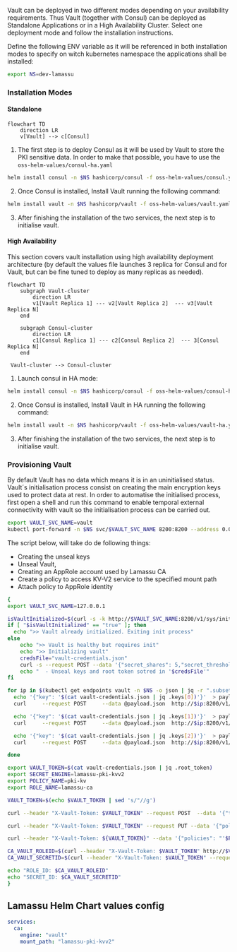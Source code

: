 Vault can be deployed in two different modes depending on your availability requirements. Thus Vault (together with Consul) can be deployed as Standalone Applications or in a High Availability Cluster. Select one deployment mode and follow the installation instructions.

Define the following ENV variable as it will be referenced in both installation modes to specify on witch kubernetes namespace the applications shall be installed:

```bash
export NS=dev-lamassu
```

### Installation Modes
#### Standalone

``` mermaid
flowchart TD
    direction LR
    v[Vault] --> c[Consul]
```

1. The first step is to deploy Consul as it will be used by Vault to store the PKI sensitive data. In order to make that possible, you have to use the `oss-helm-values/consul-ha.yaml` 

```bash
helm install consul -n $NS hashicorp/consul -f oss-helm-values/consul.yaml 
```

2. Once Consul is installed, Install Vault running the following command:

```bash
helm install vault -n $NS hashicorp/vault -f oss-helm-values/vault.yaml 
```

3. After finishing the installation of the two services, the next step is to initialise vault.
#### High Availability

This section covers vault installation using high availability deployment architecture (by default the values file launches 3 replica for Consul and for Vault, but can be fine tuned to deploy as many replicas as needed).

``` mermaid
flowchart TD
    subgraph Vault-cluster
        direction LR
        v1[Vault Replica 1] --- v2[Vault Replica 2]  --- v3[Vault Replica N]
    end

    subgraph Consul-cluster
        direction LR
        c1[Consul Replica 1] --- c2[Consul Replica 2]  --- 3[Consul Replica N]
    end

 Vault-cluster --> Consul-cluster
```

1. Launch consul in HA mode: 

```bash
helm install consul -n $NS hashicorp/consul -f oss-helm-values/consul-ha.yaml 
```

2. Once Consul is installed, Install Vault in HA running the following command:

```bash
helm install vault -n $NS hashicorp/vault -f oss-helm-values/vault-ha.yaml 
```

3. After finishing the installation of the two services, the next step is to initialise vault.
### Provisioning Vault

By default Vault has no data which means it is in an uninitialised status.  Vault´s initialisation process consist on creating the main encryption keys used to protect data at rest. In order to automatise the initialised process, first open a shell and run this command to enable temporal external connectivity with vault so the initialisation process can  be carried out.

```bash
export VAULT_SVC_NAME=vault
kubectl port-forward -n $NS svc/$VAULT_SVC_NAME 8200:8200 --address 0.0.0.0
```

The script below, will take do de following things:

- Creating the unseal keys
- Unseal Vault,
- Creating an AppRole account used by Lamassu CA
- Create a policy to access KV-V2 service to the specified mount path
- Attach policy to AppRole identity

```bash
{
export VAULT_SVC_NAME=127.0.0.1

isVaultInitialized=$(curl -s -k http://$VAULT_SVC_NAME:8200/v1/sys/init | jq -r .initialized)
if [ "$isVaultInitialized" == "true" ]; then
  echo ">> Vault already initialized. Exiting init process"
else
	echo ">> Vault is healthy but requires init"
	echo ">> Initializing vault"
	credsFile="vault-credentials.json"
	curl -s --request POST --data '{"secret_shares": 5,"secret_threshold": 3}' -k http://$VAULT_SVC_NAME:8200/v1/sys/init > $credsFile
	echo "  - Unseal keys and root token sotred in '$credsFile'"
fi

for ip in $(kubectl get endpoints vault -n $NS -o json | jq -r ".subsets[].addresses[].ip"); do
  echo '{"key": '$(cat vault-credentials.json | jq .keys[0])'}'  > payload.json
  curl     --request POST     --data @payload.json  http://$ip:8200/v1/sys/unseal

  echo '{"key": '$(cat vault-credentials.json | jq .keys[1])'}'  > payload.json
  curl     --request POST     --data @payload.json  http://$ip:8200/v1/sys/unseal

  echo '{"key": '$(cat vault-credentials.json | jq .keys[2])'}'  > payload.json
  curl     --request POST     --data @payload.json  http://$ip:8200/v1/sys/unseal

done

export VAULT_TOKEN=$(cat vault-credentials.json | jq .root_token)
export SECRET_ENGINE=lamassu-pki-kvv2
export POLICY_NAME=pki-kv
export ROLE_NAME=lamassu-ca

VAULT_TOKEN=$(echo $VAULT_TOKEN | sed 's/"//g')

curl --header "X-Vault-Token: $VAULT_TOKEN" --request POST  --data '{"type": "approle"}' "http://$VAULT_SVC_NAME:8200/v1/sys/auth/approle"

curl --header "X-Vault-Token: $VAULT_TOKEN" --request PUT --data '{"policy":"# Read-only permission on secrets stored at 'secret/data/mysql/webapp'\npath \"'$SECRET_ENGINE'/*\" {\n  capabilities = [ \"read\", \"create\" ]\n}  path \"sys/mounts/'$SECRET_ENGINE'\" {\n  capabilities = [ \"read\", \"create\", \"update\" ]\n}  path \"sys/mounts\" {\n capabilities = [ \"read\" ]\n}"}' http://$VAULT_SVC_NAME:8200/v1/sys/policies/acl/$POLICY_NAME

curl --header "X-Vault-Token: ${VAULT_TOKEN}" --data '{"policies": "'$POLICY_NAME'"}'  "http://$VAULT_SVC_NAME:8200/v1/auth/approle/role/$ROLE_NAME"

CA_VAULT_ROLEID=$(curl --header "X-Vault-Token: $VAULT_TOKEN" http://$VAULT_SVC_NAME:8200/v1/auth/approle/role/$ROLE_NAME/role-id | jq -r .data.role_id | sed 's/\\n/\n/g' | sed -Ez '$ s/\n+$//')
CA_VAULT_SECRETID=$(curl --header "X-Vault-Token: $VAULT_TOKEN" --request POST http://$VAULT_SVC_NAME:8200/v1/auth/approle/role/$ROLE_NAME/secret-id | jq -r .data.secret_id | sed 's/\\n/\n/g' | sed -Ez '$ s/\n+$//')

echo "ROLE_ID: $CA_VAULT_ROLEID"
echo "SECRET_ID: $CA_VAULT_SECRETID"
}
```

## Lamassu Helm Chart values config

```yaml
services:
  ca:
    engine: "vault"
    mount_path: "lamassu-pki-kvv2"
```